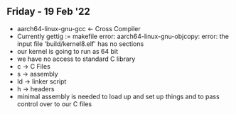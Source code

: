 ## Friday - 19 Feb '22
- aarch64-linux-gnu-gcc <- Cross Compiler
- Currently gettig := makefile error: aarch64-linux-gnu-objcopy: error: the input file 'build/kernel8.elf' has no sections
- our kernel is going to run as 64 bit
- we have no access to standard C library
- c -> C Files
- s -> assembly
- ld -> linker script
- h -> headers
- minimal assembly is needed to load up and set up things and to pass control over to our C files